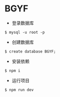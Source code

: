 # BGYF

- 登录数据库
```
$ mysql -u root -p
```

- 创建数据库
```
$ create database BGYF;
```

- 安装依赖
```
$ npm i
```

- 运行项目
```
$ npm run dev
```